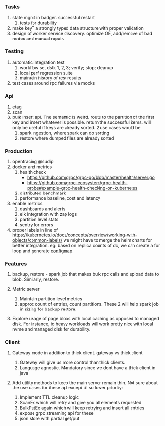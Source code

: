 ### Tasks
1. state mgmt in badger. successful restart
    1. tests for durability
1. make keyT a strongly typed data structure with proper validation
1. design of worker service discovery. optimize OE, add/remove of bad nodes
and manual repair.

### Testing
1. automatic integration test
    1. workflow se, dstk 1, 2, 3; verify; stop; cleanup
    1. local perf regression suite
    1. maintain history of test results
1. test cases around rpc failures via mocks

        
### Api
1. etag
1. scan
1. bulk insert api. The semantic is weird. route to the
partition of the first key and insert whatever is possible. 
return the successful items. will only be useful if keys 
are already sorted. 2 use cases would be
    1. spark ingestion, where spark can do sorting
    2. restore where dumped files are already sorted

### Production
1. opentracing @sudip
1. docker and metrics
    1. health check
        - https://github.com/grpc/grpc-go/blob/master/health/server.go
        - https://github.com/grpc-ecosystem/grpc-health-probe#example-grpc-health-checking-on-kubernetes
    1. distributed benchmark
    1. performance baseline, cost and latency
1. enable metrics
    1. dashboards and alerts
    1. elk integration with zap logs
    1. partition level stats
    1. sentry for errors
1. proper labels in line of https://kubernetes.io/docs/concepts/overview/working-with-objects/common-labels/
we might have to merge the helm charts for better integration. eg: based on
 replica counts of dc, we can create a for loop and generate 
 [configmap](../deploy/se/templates/configmap.yaml#18)

### Features
1. backup, restore - spark job that makes bulk rpc calls
and upload data to blob. Similarly, restore.

1. Metric server
    1. Maintain partition level metrics
    1. approx count of entries, count partitions. These 2 will help spark job
    in sizing for backup restore.
    
1. Explore usage of page blobs with local caching as opposed to managed disk.
For instance, io heavy workloads will work pretty nice with local nvme and
managed disk for durability.

### Client
1. Gateway mode in addition to thick client. gateway vs thick client
    1. Gateway will give us more control than thick clients.
    1. Language agnostic. Mandatory since we dont have a thick client 
    in java

1. Add utility methods to keep the main server remain thin. Not sure about
the use cases for these api except ttl so lower priority:
    1. Implement TTL cleanup logic
    1. ScanEx which will retry and give you all elements requested
    1. BulkPutEx again which will keep retrying and insert all entries
    1. expose grpc streaming api for these
    1. json store with partial get/put

